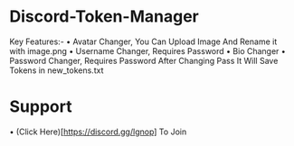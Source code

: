# Discord-Token-Manager
Key Features:-
• Avatar Changer, You Can Upload Image And Rename it with image.png
• Username Changer, Requires Password
• Bio Changer
• Password Changer, Requires Password After Changing Pass It Will Save Tokens in new_tokens.txt

# Support

• (Click Here)[https://discord.gg/lgnop] To Join
